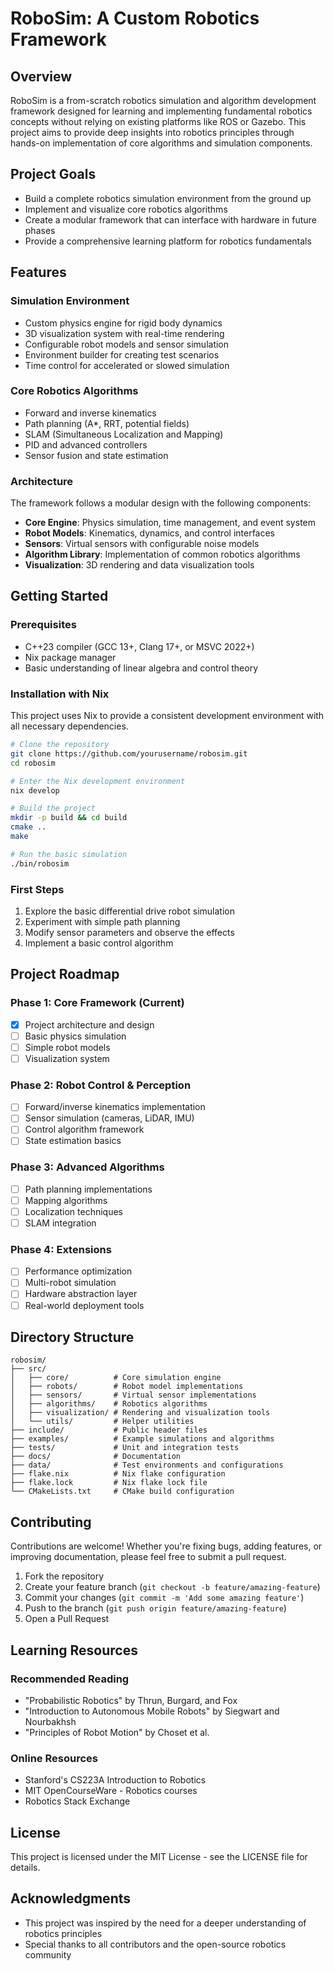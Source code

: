 # RoboSim: A Custom Robotics Framework

## Overview
RoboSim is a from-scratch robotics simulation and algorithm development framework designed for learning and implementing fundamental robotics concepts without relying on existing platforms like ROS or Gazebo. This project aims to provide deep insights into robotics principles through hands-on implementation of core algorithms and simulation components.

## Project Goals
- Build a complete robotics simulation environment from the ground up
- Implement and visualize core robotics algorithms
- Create a modular framework that can interface with hardware in future phases
- Provide a comprehensive learning platform for robotics fundamentals

## Features

### Simulation Environment
- Custom physics engine for rigid body dynamics
- 3D visualization system with real-time rendering
- Configurable robot models and sensor simulation
- Environment builder for creating test scenarios
- Time control for accelerated or slowed simulation

### Core Robotics Algorithms
- Forward and inverse kinematics
- Path planning (A*, RRT, potential fields)
- SLAM (Simultaneous Localization and Mapping)
- PID and advanced controllers
- Sensor fusion and state estimation

### Architecture
The framework follows a modular design with the following components:
- **Core Engine**: Physics simulation, time management, and event system
- **Robot Models**: Kinematics, dynamics, and control interfaces
- **Sensors**: Virtual sensors with configurable noise models
- **Algorithm Library**: Implementation of common robotics algorithms
- **Visualization**: 3D rendering and data visualization tools

## Getting Started

### Prerequisites
- C++23 compiler (GCC 13+, Clang 17+, or MSVC 2022+)
- Nix package manager
- Basic understanding of linear algebra and control theory

### Installation with Nix

This project uses Nix to provide a consistent development environment with all necessary dependencies.

```bash
# Clone the repository
git clone https://github.com/yourusername/robosim.git
cd robosim

# Enter the Nix development environment
nix develop

# Build the project
mkdir -p build && cd build
cmake ..
make

# Run the basic simulation
./bin/robosim
```

### First Steps
1. Explore the basic differential drive robot simulation
2. Experiment with simple path planning
3. Modify sensor parameters and observe the effects
4. Implement a basic control algorithm

## Project Roadmap

### Phase 1: Core Framework (Current)
- [x] Project architecture and design
- [ ] Basic physics simulation
- [ ] Simple robot models
- [ ] Visualization system

### Phase 2: Robot Control & Perception
- [ ] Forward/inverse kinematics implementation
- [ ] Sensor simulation (cameras, LiDAR, IMU)
- [ ] Control algorithm framework
- [ ] State estimation basics

### Phase 3: Advanced Algorithms
- [ ] Path planning implementations
- [ ] Mapping algorithms
- [ ] Localization techniques
- [ ] SLAM integration

### Phase 4: Extensions
- [ ] Performance optimization
- [ ] Multi-robot simulation
- [ ] Hardware abstraction layer
- [ ] Real-world deployment tools

## Directory Structure
```
robosim/
├── src/
│   ├── core/          # Core simulation engine
│   ├── robots/        # Robot model implementations
│   ├── sensors/       # Virtual sensor implementations
│   ├── algorithms/    # Robotics algorithms
│   ├── visualization/ # Rendering and visualization tools 
│   └── utils/         # Helper utilities
├── include/           # Public header files
├── examples/          # Example simulations and algorithms
├── tests/             # Unit and integration tests
├── docs/              # Documentation
├── data/              # Test environments and configurations
├── flake.nix          # Nix flake configuration
├── flake.lock         # Nix flake lock file
└── CMakeLists.txt     # CMake build configuration
```

## Contributing
Contributions are welcome! Whether you're fixing bugs, adding features, or improving documentation, please feel free to submit a pull request.

1. Fork the repository
2. Create your feature branch (`git checkout -b feature/amazing-feature`)
3. Commit your changes (`git commit -m 'Add some amazing feature'`)
4. Push to the branch (`git push origin feature/amazing-feature`)
5. Open a Pull Request

## Learning Resources

### Recommended Reading
- "Probabilistic Robotics" by Thrun, Burgard, and Fox
- "Introduction to Autonomous Mobile Robots" by Siegwart and Nourbakhsh
- "Principles of Robot Motion" by Choset et al.

### Online Resources
- Stanford's CS223A Introduction to Robotics
- MIT OpenCourseWare - Robotics courses
- Robotics Stack Exchange

## License
This project is licensed under the MIT License - see the LICENSE file for details.

## Acknowledgments
- This project was inspired by the need for a deeper understanding of robotics principles
- Special thanks to all contributors and the open-source robotics community
